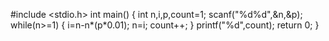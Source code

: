 #include <stdio.h>
int main()
{
int n,i,p,count=1;
scanf("%d%d",&n,&p);
while(n>=1)
{
    i=n-n*(p*0.01);
    n=i;
    count++;
}
printf("%d",count);
return 0;
}
